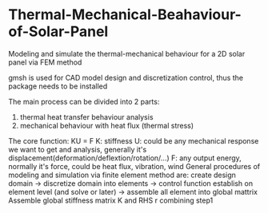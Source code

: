 # Thermal-Mechanical-Beahaviour-of-Solar-Panel
Modeling and simulate the thermal-mechanical behaviour for a 2D solar panel via FEM method

gmsh is used for CAD model design and discretization control, thus the package needs to be installed

The main process can be divided into 2 parts:
1. thermal heat transfer behaviour analysis
2. mechanical behaviour with heat flux (thermal stress)

The core function: KU = F
K: stiffness
U: could be any mechanical response we want to get and analysis, generally it's displacement(deformation/deflextion/rotation/...)
F: any output energy, normally it's force, could be heat flux, vibration, wind
General procedures of modeling and simulation via finite element method are:
create design domain -> discretize domain into elements -> control function establish on element level (and solve or later) -> assemble all element into global mattrix Assemble global stiffness matrix K and RHS r combining step1

